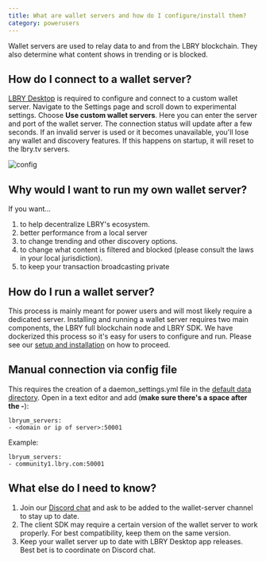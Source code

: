 ```yaml
---
title: What are wallet servers and how do I configure/install them?
category: powerusers
---
```


Wallet servers are used to relay data to and from the LBRY blockchain. They also determine what content shows in trending or is blocked.

## How do I connect to a wallet server?

[LBRY Desktop](https://lbry.com/get) is required to configure and connect to a custom wallet server. Navigate to the Settings page and scroll down to experimental settings. Choose **Use custom wallet servers**. Here you can enter the server and port of the wallet server. The connection status will update after a few seconds. If an invalid server is used or it becomes unavailable, you'll lose any wallet and discovery features. If this happens on startup, it will reset to the lbry.tv servers.

![config](https://spee.ch/e/wallet-servers.jpeg)

## Why would I want to run my own wallet server?

If you want...

1.  to help decentralize LBRY's ecosystem.
1.  better performance from a local server
1.  to change trending and other discovery options.
1.  to change what content is filtered and blocked (please consult the laws in your local jurisdiction).
1.  to keep your transaction broadcasting private

## How do I run a wallet server?

This process is mainly meant for power users and will most likely require a dedicated server. Installing and running a wallet server requires two main components, the LBRY full blockchain node and LBRY SDK. We have dockerized this process so it's easy for users to configure and run. Please see our [setup and installation](https://lbry.tech/resources/wallet-server) on how to proceed.

## Manual connection via config file

This requires the creation of a daemon_settings.yml file in the [default data directory](/faq/lbry-directories). Open in a text editor and add (**make sure there's a space after the -**):
```
lbryum_servers: 
- <domain or ip of server>:50001
```

Example:
```
lbryum_servers: 
- community1.lbry.com:50001
```

## What else do I need to know?

1.  Join our [Discord chat](https://chat.lbry.com) and ask to be added to the wallet-server channel to stay up to date.
1.  The client SDK may require a certain version of the wallet server to work properly. For best compatibility, keep them on the same version.
1.  Keep your wallet server up to date with LBRY Desktop app releases. Best bet is to coordinate on Discord chat.
